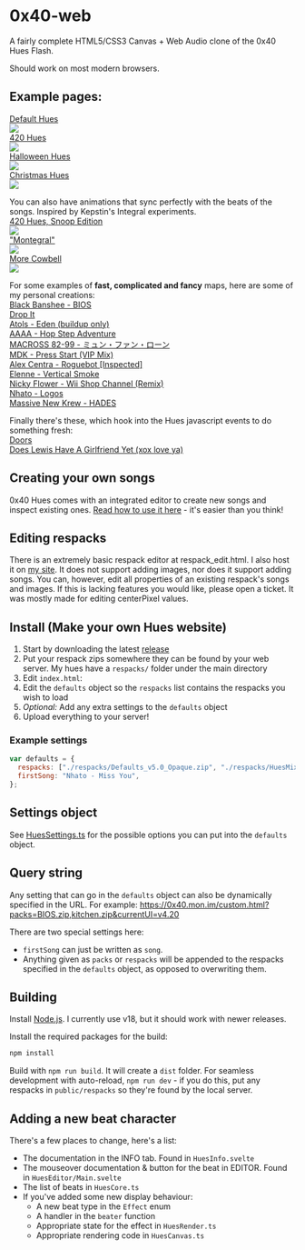 # 0x40-web

A fairly complete HTML5/CSS3 Canvas + Web Audio clone of the 0x40 Hues Flash.

Should work on most modern browsers.

## Example pages:

[Default Hues  
![](docs/img/hues_default.png)](https://0x40.mon.im/)  
[420 Hues  
![](docs/img/hues_420.png)](https://420.mon.im/)  
[Halloween Hues  
![](docs/img/hues_hlwn.png)](https://spook.mon.im/)  
[Christmas Hues  
![](docs/img/hues_xmas.png)](https://xmas.moe/)

You can also have animations that sync perfectly with the beats of the songs. Inspired by Kepstin's Integral experiments.  
[420 Hues, Snoop Edition  
![](docs/img/hues_snoop.png)](https://420.mon.im/snoop.html)  
["Montegral"  
![](docs/img/hues_montegral.png)](https://0x40.mon.im/montegral.html)  
[More Cowbell  
![](docs/img/hues_cowbell.png)](https://0x40.mon.im/cowbell.html)

For some examples of **fast, complicated and fancy** maps, here are some of my personal creations:  
[Black Banshee - BIOS](https://0x40.mon.im/custom.html?packs=BIOS.zip)  
[Drop It](https://0x40.mon.im/custom.html?packs=drop_it.zip)  
[Atols - Eden (buildup only)](https://0x40.mon.im/custom.html?packs=eden.zip)  
[AAAA - Hop Step Adventure](https://0x40.mon.im/custom.html?packs=hopstep.zip)  
[MACROSS 82-99 - ミュン・ファン・ローン](https://0x40.mon.im/custom.html?packs=macross.zip)  
[MDK - Press Start (VIP Mix)](https://0x40.mon.im/custom.html?packs=press_start.zip)  
[Alex Centra - Roguebot [Inspected]](https://0x40.mon.im/custom.html?packs=roguebot.zip)  
[Elenne - Vertical Smoke](https://0x40.mon.im/custom.html?packs=smoke.zip)  
[Nicky Flower - Wii Shop Channel (Remix)](https://0x40.mon.im/custom.html?packs=wii_remix.zip)  
[Nhato - Logos](https://0x40.mon.im/custom.html?packs=logos.zip)  
[Massive New Krew - HADES](https://0x40.mon.im/custom.html?packs=HADES.zip)

Finally there's these, which hook into the Hues javascript events to do something fresh:  
[Doors](https://0x40.mon.im/doors.html)  
[Does Lewis Have A Girlfriend Yet (xox love ya)](https://0x40.mon.im/lewis.html)

## Creating your own songs

0x40 Hues comes with an integrated editor to create new songs and inspect existing ones.
[Read how to use it here](https://github.com/mon/0x40-web/blob/master/docs/Editor.md) - it's easier than you think!

## Editing respacks

There is an extremely basic respack editor at respack_edit.html. I also host it
on [my site](https://0x40.mon.im/respack_edit.html). It does not support adding
images, nor does it support adding songs. You can, however, edit all properties
of an existing respack's songs and images. If this is lacking features you would
like, please open a ticket. It was mostly made for editing centerPixel values.

## Install (Make your own Hues website)

1. Start by downloading the latest [release](https://github.com/mon/0x40-web/releases)
2. Put your respack zips somewhere they can be found by your web server. My hues have a `respacks/` folder under the main directory
3. Edit `index.html`:
4. Edit the `defaults` object so the `respacks` list contains the respacks you wish to load
5. _Optional:_ Add any extra settings to the `defaults` object
6. Upload everything to your server!

### Example settings

```javascript
var defaults = {
  respacks: ["./respacks/Defaults_v5.0_Opaque.zip", "./respacks/HuesMixA.zip"],
  firstSong: "Nhato - Miss You",
};
```

## Settings object

See [HuesSettings.ts](./src/js/HuesSettings.ts#L10) for the possible options you
can put into the `defaults` object.

## Query string

Any setting that can go in the `defaults` object can also be dynamically specified in the URL.
For example: https://0x40.mon.im/custom.html?packs=BIOS.zip,kitchen.zip&currentUI=v4.20

There are two special settings here:

- `firstSong` can just be written as `song`.
- Anything given as `packs` or `respacks` will be appended to the respacks
  specified in the `defaults` object, as opposed to overwriting them.

## Building

Install [Node.js](https://nodejs.org/en/). I currently use v18, but it should
work with newer releases.

Install the required packages for the build:

```bash
npm install
```

Build with `npm run build`. It will create a `dist` folder. For seamless
development with auto-reload, `npm run dev` - if you do this, put any
respacks in `public/respacks` so they're found by the local server.

## Adding a new beat character

There's a few places to change, here's a list:

- The documentation in the INFO tab. Found in `HuesInfo.svelte`
- The mouseover documentation & button for the beat in EDITOR. Found in `HuesEditor/Main.svelte`
- The list of beats in `HuesCore.ts`
- If you've added some new display behaviour:
  - A new beat type in the `Effect` enum
  - A handler in the `beater` function
  - Appropriate state for the effect in `HuesRender.ts`
  - Appropriate rendering code in `HuesCanvas.ts`
